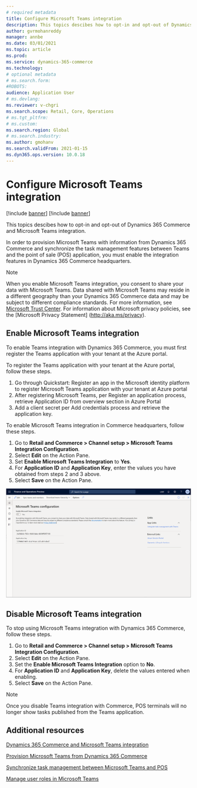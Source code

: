 ```yaml
---
# required metadata
title: Configure Microsoft Teams integration
description: This topics descibes how to opt-in and opt-out of Dynamics 365 Commerce and Microsoft Teams integration.
author: gvrmohanreddy
manager: annbe
ms.date: 03/01/2021
ms.topic: article
ms.prod: 
ms.service: dynamics-365-commerce
ms.technology: 
# optional metadata
# ms.search.form:  
#ROBOTS: 
audience: Application User
# ms.devlang: 
ms.reviewer: v-chgri
ms.search.scope: Retail, Core, Operations
# ms.tgt_pltfrm: 
# ms.custom: 
ms.search.region: Global
# ms.search.industry: 
ms.author: gmohanv
ms.search.validFrom: 2021-01-15
ms.dyn365.ops.version: 10.0.18
---
```


# Configure Microsoft Teams integration 

[!include [banner](includes/banner.md)]
[!include [banner](includes/preview-banner.md)]

This topics descibes how to opt-in and opt-out of Dynamics 365 Commerce and Microsoft Teams integration.

In order to provision Microsoft Teams with information from Dynamics 365 Commerce and synchronize the task management features between Teams and the point of sale (POS) application, you must enable the integration features in Dynamics 365 Commerce headquarters. 

> [!NOTE]
> When you enable Microsoft Teams integration, you consent to share your data with Microsoft Teams. Data shared with Microsoft Teams may reside in a different geography than your Dynamics 365 Commerce data and may be subject to different compliance standards. For more information, see [Microsoft Trust Center](https://www.microsoft.com/trust-center). For information about Microsoft privacy policies, see the [Microsoft Privacy Statement] (http://aka.ms/privacy).

## Enable Microsoft Teams integration 

To enable Teams integration with Dynamics 365 Commerce, you must first register the Teams application with your tenant at the Azure portal.

To register the Teams application with your tenant at the Azure portal, follow these steps.

1. Go through Quickstart: Register an app in the Microsoft identity platform to register Microsoft Teams application with your tenant at Azure portal
1. After registering Microsoft Teams, per Register an application process,  retrieve Application ID from overview section in Azure Portal 
1. Add a client secret per Add credentials process and retrieve the application key. 

To enable Microsoft Teams integration in Commerce headquarters, follow these steps.

1. Go to **Retail and Commerce \> Channel setup \> Microsoft Teams Integration Configuration**.
1. Select **Edit** on the Action Pane.
1. Set **Enable Microsoft Teams Integration** to **Yes**.
1. For **Application ID** and **Application Key**, enter the values you have obtained from steps 2 and 3 above. 
1. Select **Save** on the Action Pane.

![Dynamics 365 Commerce - Teams integration configuration](media/D365-Commerce-Microsoft-Teams-Configuration_with_disclaimer.png)

## Disable Microsoft Teams integration 

To stop using Microsoft Teams integration with Dynamics 365 Commerce, follow these steps.

1. Go to **Retail and Commerce \> Channel setup \> Microsoft Teams Integration Configuration**.
2. Select **Edit** on the Action Pane.
3. Set the **Enable Microsoft Teams Integration** option to **No**.
4. For **Application ID** and **Application Key**, delete the values entered when enabling. 
5. Select **Save** on the Action Pane.

> [!NOTE]
> Once you disable Teams integration with Commerce, POS terminals will no longer show tasks published from the Teams application. 

## Additional resources

[Dynamics 365 Commerce and Microsoft Teams integration ](commerce-teams-integration.md)

[Provision Microsoft Teams from Dynamics 365 Commerce](provision-teams-from-commerce.md)

[Synchronize task management between Microsoft Teams and POS](synchronize-tasks-teams-pos.md)

[Manage user roles in Microsoft Teams](manage-user-roles-teams.md)
